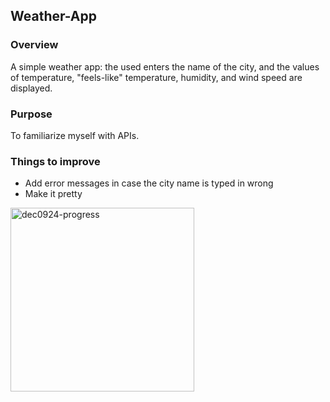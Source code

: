 ## Weather-App
### Overview
A simple weather app: the used enters the name of the city, and the values of temperature, "feels-like" temperature, humidity, and wind speed are displayed.
### Purpose
To familiarize myself with APIs.
### Things to improve
- Add error messages in case the city name is typed in wrong
- Make it pretty
  
<img width="294" alt="dec0924-progress" src="https://github.com/user-attachments/assets/b04c344c-25e1-4b40-a50c-5e6e29938ae1">


